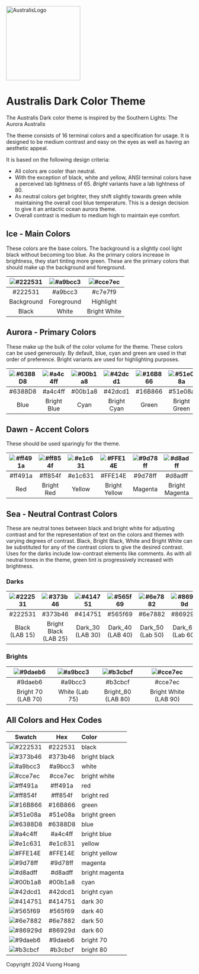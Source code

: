 <img src="https://github.com/user-attachments/assets/6aef8556-07d0-4426-bcbe-509734df83ed" alt="AustralisLogo" width="200" />

# Australis Dark Color Theme

The Australis Dark color theme is inspired by the Southern Lights: The Aurora Australis

The theme consists of 16 terminal colors and a specification for usage. It is designed to be medium contrast and easy on the eyes as well as having an aesthetic appeal.

It is based on the following design criteria:

- All colors are cooler than neutral.
- With the exception of black, white and yellow, ANSI terminal colors have a perceived lab lightness of 65. _Bright_ variants have a lab lightness of 80.
- As neutral colors get brighter, they shift slightly towards green while maintaining the overall cool blue temperature. This is a design decision to give it an antactic ocean aurora theme.
- Overall contrast is medium to medium high to maintain eye comfort.

## Ice - Main Colors

These colors are the base colors. The background is a slightly cool light black without becoming too blue. As the primary colors increase in brightness, they start tinting more green. These are the primary colors that should make up the background and foreground.

| ![#222531](https://placehold.co/100/222531/222531) | ![#a9bcc3](https://placehold.co/100/a9bcc3/a9bcc3) | ![#cce7ec](https://placehold.co/100/cce7ec/cce7ec) |
| :------------------------------------------------: | :------------------------------------------------: | :------------------------------------------------: |
|                      #222531                       |                      #a9bcc3                       |                      #c7e7f9                       |
|                     Background                     |                     Foreground                     |                     Highlight                      |
|                       Black                        |                       White                        |                    Bright White                    |

## Aurora - Primary Colors

These make up the bulk of the color volume for the theme. These colors can be used generously. By default, blue, cyan and green are used in that order of preference. Bright variants are used for highlighting purposes.

| ![#6388D8](https://placehold.co/100/6388D8/6388D8) | ![#a4c4ff](https://placehold.co/100/a4c4ff/a4c4ff) | ![#00b1a8](https://placehold.co/100/00b1a8/00b1a8) | ![#42dcd1](https://placehold.co/100/42dcd1/42dcd1) | ![#16B866](https://placehold.co/100/16B866/16B866) | ![#51e08a](https://placehold.co/100/51e08a/51e08a) |
| :------------------------------------------------: | :------------------------------------------------: | :------------------------------------------------: | :------------------------------------------------: | :------------------------------------------------: | :------------------------------------------------: |
|                      #6388D8                       |                      #a4c4ff                       |                      #00b1a8                       |                      #42dcd1                       |                      #16B866                       |                      #51e08a                       |
|                        Blue                        |                    Bright Blue                     |                        Cyan                        |                    Bright Cyan                     |                       Green                        |                    Bright Green                    |

## Dawn - Accent Colors

These should be used sparingly for the theme.

| ![#ff491a](https://placehold.co/100/ff491a/ff491a) | ![#ff854f](https://placehold.co/100/ff854f/ff854f) | ![#e1c631](https://placehold.co/100/e1c631/e1c631) | ![#FFE14E](https://placehold.co/100/FFE14E/FFE14E) | ![#9d78ff](https://placehold.co/100/9d78ff/9d78ff) | ![#d8adff](https://placehold.co/100/d8adff/d8adff) |
| :------------------------------------------------: | :------------------------------------------------: | :------------------------------------------------: | :------------------------------------------------: | :------------------------------------------------: | :------------------------------------------------: |
|                      #ff491a                       |                      #ff854f                       |                      #e1c631                       |                      #FFE14E                       |                      #9d78ff                       |                      #d8adff                       |
|                        Red                         |                     Bright Red                     |                       Yellow                       |                   Bright Yellow                    |                      Magenta                       |                   Bright Magenta                   |

## Sea - Neutral Contrast Colors

These are neutral tones between black and bright white for adjusting contrast and for the representation of text on the colors and themes with varying degrees of contrast. Black, Bright Black, White and Bright White can be substituted for any of the contrast colors to give the desired contrast. Uses for the darks include low-contrast elements like comments. As with all neutral tones in the theme, green tint is progressively increased with brightness.

### Darks

| ![#222531](https://placehold.co/100/222531/222531) | ![#373b46](https://placehold.co/100/373b46/373b46) | ![#414751](https://placehold.co/100/414751/414751) | ![#565f69](https://placehold.co/100/565f69/565f69) | ![#6e7882](https://placehold.co/100/6e7882/6e7882) | ![#86929d](https://placehold.co/100/86929d/86929d) |
| :------------------------------------------------: | :------------------------------------------------: | :------------------------------------------------: | :------------------------------------------------: | :------------------------------------------------: | :------------------------------------------------: |
|                      #222531                       |                      #373b46                       |                      #414751                       |                      #565f69                       |                      #6e7882                       |                      #86929d                       |
|                   Black (LAB 15)                   |               Bright Black (LAB 25)                |                  Dark_30 (LAB 30)                  |                  Dark_40 (LAB 40)                  |                  Dark_50 (Lab 50)                  |                  Dark_60 (Lab 60)                  |

### Brights

| ![#9daeb6](https://placehold.co/100/9daeb6/9daeb6) | ![#a9bcc3](https://placehold.co/100/a9bcc3/a9bcc3) | ![#b3cbcf](https://placehold.co/100/b3cbcf/b3cbcf) | ![#cce7ec](https://placehold.co/100/cce7ec/cce7ec) |
| :------------------------------------------------: | :------------------------------------------------: | :------------------------------------------------: | :------------------------------------------------: |
|                      #9daeb6                       |                      #a9bcc3                       |                      #b3cbcf                       |                      #cce7ec                       |
|                 Bright 70 (LAB 70)                 |                   White (Lab 75)                   |                 Bright_80 (LAB 80)                 |               Bright White (LAB 90)                |

## All Colors and Hex Codes

| Swatch                                             |   Hex   | Color          |
| -------------------------------------------------- | :-----: | :------------- |
| ![#222531](https://placehold.co/100/222531/222531) | #222531 | black          |
| ![#373b46](https://placehold.co/100/373b46/373b46) | #373b46 | bright black   |
| ![#a9bcc3](https://placehold.co/100/a9bcc3/a9bcc3) | #a9bcc3 | white          |
| ![#cce7ec](https://placehold.co/100/cce7ec/cce7ec) | #cce7ec | bright white   |
| ![#ff491a](https://placehold.co/100/ff491a/ff491a) | #ff491a | red            |
| ![#ff854f](https://placehold.co/100/ff854f/ff854f) | #ff854f | bright red     |
| ![#16B866](https://placehold.co/100/16B866/16B866) | #16B866 | green          |
| ![#51e08a](https://placehold.co/100/51e08a/51e08a) | #51e08a | bright green   |
| ![#6388D8](https://placehold.co/100/6388D8/6388D8) | #6388D8 | blue           |
| ![#a4c4ff](https://placehold.co/100/a4c4ff/a4c4ff) | #a4c4ff | bright blue    |
| ![#e1c631](https://placehold.co/100/e1c631/e1c631) | #e1c631 | yellow         |
| ![#FFE14E](https://placehold.co/100/FFE14E/FFE14E) | #FFE14E | bright yellow  |
| ![#9d78ff](https://placehold.co/100/9d78ff/9d78ff) | #9d78ff | magenta        |
| ![#d8adff](https://placehold.co/100/d8adff/d8adff) | #d8adff | bright magenta |
| ![#00b1a8](https://placehold.co/100/00b1a8/00b1a8) | #00b1a8 | cyan           |
| ![#42dcd1](https://placehold.co/100/42dcd1/42dcd1) | #42dcd1 | bright cyan    |
| ![#414751](https://placehold.co/100/414751/414751) | #414751 | dark 30        |
| ![#565f69](https://placehold.co/100/565f69/565f69) | #565f69 | dark 40        |
| ![#6e7882](https://placehold.co/100/6e7882/6e7882) | #6e7882 | dark 50        |
| ![#86929d](https://placehold.co/100/86929d/86929d) | #86929d | dark 60        |
| ![#9daeb6](https://placehold.co/100/9daeb6/9daeb6) | #9daeb6 | bright 70      |
| ![#b3cbcf](https://placehold.co/100/b3cbcf/b3cbcf) | #b3cbcf | bright 80      |

Copyright 2024 Vuong Hoang

